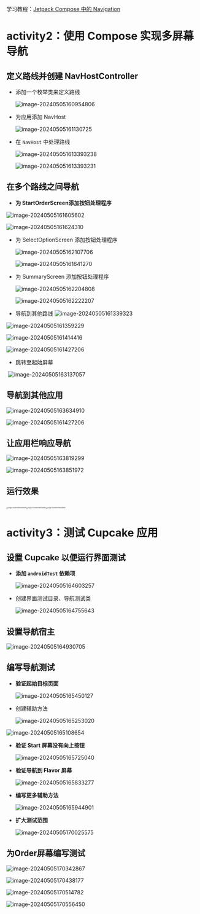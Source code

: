 学习教程：[Jetpack Compose 中的 Navigation](https://developer.android.google.cn/courses/pathways/android-basics-compose-unit-4-pathway-2?hl=zh-cn)

# activity2：使用 Compose 实现多屏幕导航

## 定义路线并创建 NavHostController

- 添加一个枚举类来定义路线

  ![image-20240505160954806](https://s2.loli.net/2024/05/05/RKMSXYJ4hr6D398.png)

- 为应用添加 NavHost

  ![image-20240505161130725](https://s2.loli.net/2024/05/05/CvjarFDbOIX347N.png)

- 在 `NavHost` 中处理路线

  ![image-202405051613393238](https://s2.loli.net/2024/05/05/EI9YoVHGgMv1xBp.png)
  
  ![image-202405051613393231](https://s2.loli.net/2024/05/05/uSACFVniM46gcXI.png)
  


## 在多个路线之间导航

- **为 StartOrderScreen添加按钮处理程序**

![image-20240505161605602](https://s2.loli.net/2024/05/05/6xtOZRKr9Gd7fAi.png)

![image-20240505161624310](https://s2.loli.net/2024/05/05/ENJSU247aqYPBhW.png)

- 为 SelectOptionScreen 添加按钮处理程序

  ![image-20240505162107706](https://s2.loli.net/2024/05/05/k8BCeHjEcyvpLQm.png)

  ![image-20240505161641270](https://s2.loli.net/2024/05/05/YOgG5qkIWPCJzbu.png)

- 为 SummaryScreen 添加按钮处理程序

  ![image-20240505162204808](https://s2.loli.net/2024/05/05/OXoUktFEmqLxwVB.png)

  ![image-20240505162222207](https://s2.loli.net/2024/05/05/saQgpZtMhoBVYWy.png)


- 导航到其他路线
                ![image-20240505161339323](https://s2.loli.net/2024/05/05/WKfqDItG8rH1buo.png)

![image-20240505161359229](https://s2.loli.net/2024/05/05/3TcoiGnL6saZODA.png)

![image-20240505161414416](https://s2.loli.net/2024/05/05/W1Rwpru6FLBqloS.png)

![image-20240505161427206](https://s2.loli.net/2024/05/05/SjbBCT2o41nv5uz.png)

- 跳转至起始屏幕

​		![image-20240505163137057](https://s2.loli.net/2024/05/05/XZcv2EW59OQGhmD.png)



## 导航到其他应用

![image-20240505163634910](https://s2.loli.net/2024/05/05/iBJCZ9uhMfDKvmR.png)

![image-20240505161427206](https://s2.loli.net/2024/05/05/SjbBCT2o41nv5uz.png)

## 让应用栏响应导航

![image-20240505163819299](https://s2.loli.net/2024/05/05/PBSapr9Kf5NiCdV.png)

![image-20240505163851972](https://s2.loli.net/2024/05/05/bnIl19F3tc7aXwA.png)

## 运行效果

​						<img src="https://s2.loli.net/2024/05/05/72DrlW48JCqQFHE.png" alt="image-20240505164030926" style="zoom: 25%;" /><img src="https://s2.loli.net/2024/05/05/vLedxiX2tyKYNaC.png" alt="image-20240505164143364" style="zoom:25%;" /><img src="https://s2.loli.net/2024/05/05/bSoMXhslVu1w6yg.png" alt="image-20240505164258016" style="zoom:25%;" />


# activity3：测试 Cupcake 应用

## 设置 Cupcake 以便运行界面测试

- **添加 `androidTest` 依赖项**

  ![image-20240505164603257](https://s2.loli.net/2024/05/05/UBzDCW4M9rmwXLG.png)

- 创建界面测试目录、导航测试类

  ![image-20240505164755643](https://s2.loli.net/2024/05/05/C6BgKTRbs1p7Ewi.png)

## 设置导航宿主

![image-20240505164930705](https://s2.loli.net/2024/05/05/lFznTGDB6qtwhfk.png)

## 编写导航测试

- **验证起始目标页面**

  ![image-20240505165450127](https://s2.loli.net/2024/05/05/lnT6PXdbcWv92Lz.png)

- 创建辅助方法

  ![image-20240505165253020](https://s2.loli.net/2024/05/05/ElgDtKPfVxkM3G7.png)

![image-20240505165108654](https://s2.loli.net/2024/05/05/dW2Gy3u7BRjXbfP.png)

- **验证 Start 屏幕没有向上按钮**

  ![image-20240505165725040](https://s2.loli.net/2024/05/05/KkFJWVjhPZeoDl2.png)

- **验证导航到 Flavor 屏幕**

  ![image-20240505165833277](https://s2.loli.net/2024/05/05/or9l6nWMmFjK4cQ.png)

- **编写更多辅助方法**

  ![image-20240505165944901](https://s2.loli.net/2024/05/05/BX8Pdrp5ZOFGTve.png)

- **扩大测试范围**

  ![image-20240505170025575](https://s2.loli.net/2024/05/05/8TGOhgiaUnD3oEf.png)

## 为Order屏幕编写测试

![image-20240505170342867](https://s2.loli.net/2024/05/05/rV1ow4QcaqiRFkE.png)

![image-20240505170438177](https://s2.loli.net/2024/05/05/ipAyZ7MRuLQBPJb.png)

![image-20240505170514782](https://s2.loli.net/2024/05/05/sQgPOczdRvArfBw.png)

![image-20240505170556450](https://s2.loli.net/2024/05/05/ZasfzGrv5lFwREb.png)
